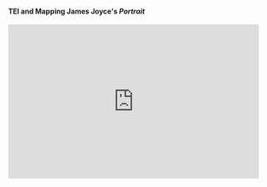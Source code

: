 #### TEI and Mapping James Joyce's *Portrait*

<div style='position:relative; padding-bottom:61.54%'><iframe src='https://gfycat.com/ifr/ReadyThoseGreendarnerdragonfly' frameborder='0' scrolling='no' width='100%' height='100%' style='position:absolute;top:0;left:0;' allowfullscreen></iframe></div>
